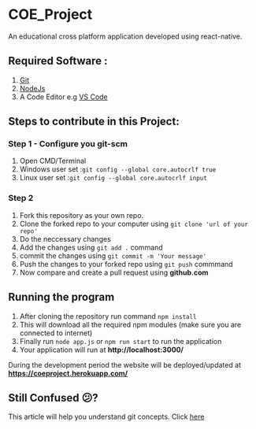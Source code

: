 # COE_Project
An educational cross platform application developed using react-native.

## Required Software :
1. [Git](https://git-scm.com/)
2. [NodeJs](https://nodejs.org/en/)
3. A Code Editor e.g [VS Code](https://code.visualstudio.com/)

## Steps to contribute in this Project:
### Step 1 - Configure you git-scm
1. Open CMD/Terminal 
2. Windows user set :`git config --global core.autocrlf true`
3. Linux user set :`git config --global core.autocrlf input`
### Step 2 
1. Fork this repository as your own repo.
2. Clone the forked repo to your computer using `git clone 'url of your repo'`
3. Do the neccessary changes
4. Add the changes using `git add .` command
5. commit the changes using  `git commit -m 'Your message'`
6. Push the changes to your forked repo using `git push` commmand
7. Now compare and create a pull request using **github.com**

## Running the program
1. After cloning the repository run command `npm install`
2. This will download all the required npm modules (make sure you are connected to internet)
3. Finally run `node app.js` or `npm run start` to run the application
4. Your application will run at **http://localhost:3000/**

During the development period the website will be deployed/updated at **https://coeproject.herokuapp.com/**

## Still Confused 😕?
This article will help you understand git concepts. Click [here](https://dev.to/unseenwizzard/learn-git-concepts-not-commands-4gjc)